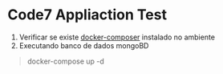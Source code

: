 # Code7 Appliaction Test

1. Verificar se existe [docker-composer](https://docs.docker.com/compose/install/) instalado no ambiente   
2. Executando banco de dados mongoBD 
> docker-compose up -d